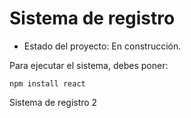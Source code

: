 <h1>Sistema de registro</h1>

  - Estado del proyecto: En construcción. 

  Para ejecutar el sistema, debes poner:
  
  ```npm install react```

Sistema de registro 2 
  

